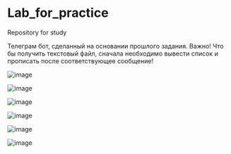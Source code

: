# Lab_for_practice
Repository for study


Телеграм бот, сделанный на основании прошлого задания. Важно! Что бы получить текстовый файл, сначала необходимо вывести список и прописать после соответствующее сообщение!

![image](https://user-images.githubusercontent.com/85624023/123282694-6cb79e80-d513-11eb-9530-01dd71a3dc34.png)



![image](https://user-images.githubusercontent.com/85624023/123282858-88bb4000-d513-11eb-8d20-6a4e2bf1b5ea.png)



![image](https://user-images.githubusercontent.com/85624023/123282998-a1c3f100-d513-11eb-8354-624c55adcf39.png)



![image](https://user-images.githubusercontent.com/85624023/123283077-b607ee00-d513-11eb-9403-83cf791d913a.png)



![image](https://user-images.githubusercontent.com/85624023/123283178-d172f900-d513-11eb-8c49-6a70ba9bea8c.png)



![image](https://user-images.githubusercontent.com/85624023/123283292-ee0f3100-d513-11eb-9345-d98192d108d8.png)
